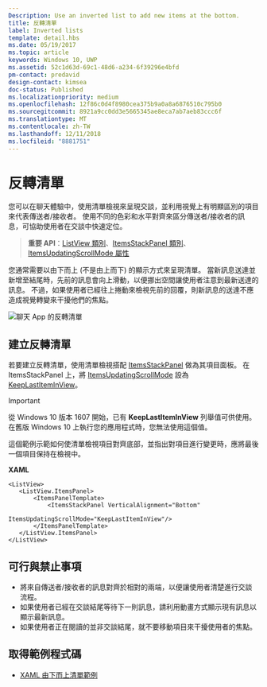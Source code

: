```yaml
---
Description: Use an inverted list to add new items at the bottom.
title: 反轉清單
label: Inverted lists
template: detail.hbs
ms.date: 05/19/2017
ms.topic: article
keywords: Windows 10, UWP
ms.assetid: 52c1d63d-69c1-48d6-a234-6f39296e4bfd
pm-contact: predavid
design-contact: kimsea
doc-status: Published
ms.localizationpriority: medium
ms.openlocfilehash: 12f86c0d4f8980cea375b9a0a8a6876510c795b0
ms.sourcegitcommit: 8921a9cc0dd3e5665345ae8eca7ab7aeb83ccc6f
ms.translationtype: MT
ms.contentlocale: zh-TW
ms.lasthandoff: 12/11/2018
ms.locfileid: "8881751"
---
```

# <a name="inverted-lists"></a>反轉清單

 

您可以在聊天體驗中，使用清單檢視來呈現交談，並利用視覺上有明顯區別的項目來代表傳送者/接收者。  使用不同的色彩和水平對齊來區分傳送者/接收者的訊息，可協助使用者在交談中快速定位。

> **重要 API**：[ListView 類別](https://msdn.microsoft.com/library/windows/apps/windows.ui.xaml.controls.listview.aspx)、[ItemsStackPanel 類別](https://msdn.microsoft.com/library/windows/apps/windows.ui.xaml.controls.itemsstackpanel.aspx)、[ItemsUpdatingScrollMode 屬性](https://msdn.microsoft.com/library/windows/apps/windows.ui.xaml.controls.itemsstackpanel.itemsupdatingscrollmode.aspx)
 
您通常需要以由下而上 (不是由上而下) 的顯示方式來呈現清單。  當新訊息送達並新增至結尾時，先前的訊息會向上滑動，以便挪出空間讓使用者注意到最新送達的訊息。  不過，如果使用者已經往上捲動來檢視先前的回覆，則新訊息的送達不應造成視覺轉變來干擾他們的焦點。

![聊天 App 的反轉清單](images/listview-inverted.png)

## <a name="create-an-inverted-list"></a>建立反轉清單

若要建立反轉清單，使用清單檢視搭配 [ItemsStackPanel](https://msdn.microsoft.com/library/windows/apps/windows.ui.xaml.controls.itemsstackpanel.aspx) 做為其項目面板。 在 ItemsStackPanel 上，將 [ItemsUpdatingScrollMode](https://msdn.microsoft.com/library/windows/apps/windows.ui.xaml.controls.itemsstackpanel.itemsupdatingscrollmode.aspx) 設為 [KeepLastItemInView](https://msdn.microsoft.com/library/windows/apps/windows.ui.xaml.controls.itemsupdatingscrollmode.aspx)。

> [!IMPORTANT]
> 從 Windows 10 版本 1607 開始，已有 **KeepLastItemInView** 列舉值可供使用。 在舊版 Windows 10 上執行您的應用程式時，您無法使用這個值。

這個範例示範如何使清單檢視項目對齊底部，並指出對項目進行變更時，應將最後一個項目保持在檢視中。
 
 **XAML**
 ```xaml
<ListView>
    <ListView.ItemsPanel>
        <ItemsPanelTemplate>
            <ItemsStackPanel VerticalAlignment="Bottom"
                             ItemsUpdatingScrollMode="KeepLastItemInView"/>
        </ItemsPanelTemplate>
    </ListView.ItemsPanel>
</ListView>
```

## <a name="dos-and-donts"></a>可行與禁止事項

- 將來自傳送者/接收者的訊息對齊於相對的兩端，以便讓使用者清楚進行交談流程。
- 如果使用者已經在交談結尾等待下一則訊息，請利用動畫方式顯示現有訊息以顯示最新訊息。
- 如果使用者正在閱讀的並非交談結尾，就不要移動項目來干擾使用者的焦點。

## <a name="get-the-sample-code"></a>取得範例程式碼

- [XAML 由下而上清單範例](https://github.com/Microsoft/Windows-universal-samples/tree/master/Samples/XamlBottomUpList)